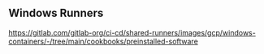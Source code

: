 ## Windows Runners

https://gitlab.com/gitlab-org/ci-cd/shared-runners/images/gcp/windows-containers/-/tree/main/cookbooks/preinstalled-software